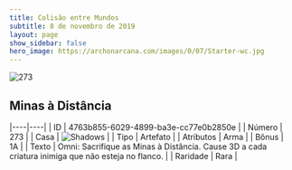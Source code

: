 ```yaml
---
title: Colisão entre Mundos
subtitle: 8 de novembro de 2019
layout: page
show_sidebar: false
hero_image: https://archonarcana.com/images/0/07/Starter-wc.jpg
---
```


![273](https://cdn.keyforgegame.com/media/card_front/pt/452_273_H6CGFG593XMM_pt.png)

## Minas à Distância

|----|----|
| ID | 4763b855-6029-4899-ba3e-cc77e0b2850e |
| Número | 273 |
| Casa | ![Shadows](https://archonarcana.com/images/thumb/e/ee/Shadows.png/22px-Shadows.png "Sombras") |
| Tipo | Artefato |
| Atributos | Arma |
| Bônus | 1A |
| Texto | Omni: Sacrifique as Minas à Distância. Cause 3D a cada criatura inimiga que não esteja no flanco. |
| Raridade | Rara |
